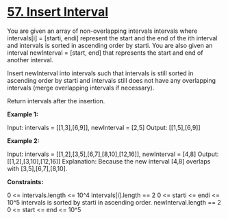 # [57. Insert Interval](https://leetcode.com/problems/insert-interval/)

You are given an array of non-overlapping intervals intervals where intervals[i] = [starti, endi] represent the start and the end of the ith interval and intervals is sorted in ascending order by starti. You are also given an interval newInterval = [start, end] that represents the start and end of another interval.

Insert newInterval into intervals such that intervals is still sorted in ascending order by starti and intervals still does not have any overlapping intervals (merge overlapping intervals if necessary).

Return intervals after the insertion.

 

**Example 1:**

Input: intervals = [[1,3],[6,9]], newInterval = [2,5]
Output: [[1,5],[6,9]]

**Example 2:**

Input: intervals = [[1,2],[3,5],[6,7],[8,10],[12,16]], newInterval = [4,8]
Output: [[1,2],[3,10],[12,16]]
Explanation: Because the new interval [4,8] overlaps with [3,5],[6,7],[8,10].
 

**Constraints:**

0 <= intervals.length <= 10^4
intervals[i].length == 2
0 <= starti <= endi <= 10^5
intervals is sorted by starti in ascending order.
newInterval.length == 2
0 <= start <= end <= 10^5